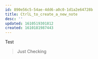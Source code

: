 ```yaml
---
id: 890e56c5-54ae-4dd6-a0c0-1d1a2e64728b
title: CtrlL_to_create_a_new_note
desc: ''
updated: 1610519301812
created: 1610181987443
---
```


Test

> Just Checking


